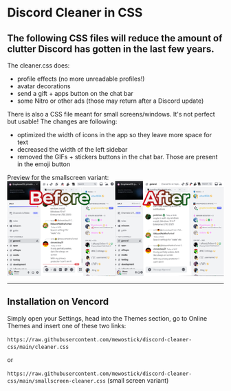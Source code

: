 # Discord Cleaner in CSS
The following CSS files will reduce the amount of clutter Discord has gotten in the last few years.
---

The cleaner.css does:
+ profile effects (no more unreadable profiles!)
+ avatar decorations
+ send a gift + apps button on the chat bar
+ some Nitro or other ads (those may return after a Discord update)

There is also a CSS file meant for small screens/windows. It's not perfect but usable! The changes are following:
+ optimized the width of icons in the app so they leave more space for text
+ decreased the width of the left sidebar
+ removed the GIFs + stickers buttons in the chat bar. Those are present in the emoji button

Preview for the smallscreen variant:
<img src="https://github.com/mewostick/discord-cleaner-css/blob/main/preview.png?raw=true">

---

## Installation on Vencord
Simply open your Settings, head into the Themes section, go to Online Themes and insert one of these two links:

```https://raw.githubusercontent.com/mewostick/discord-cleaner-css/main/cleaner.css```

or

```https://raw.githubusercontent.com/mewostick/discord-cleaner-css/main/smallscreen-cleaner.css``` (small screen variant)
